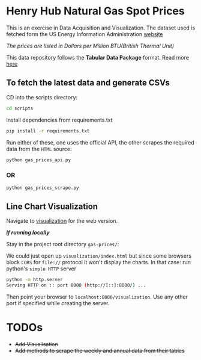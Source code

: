 # Henry Hub Natural Gas Spot Prices

This is an exercise in Data Acquisition and Visualization. The dataset used is fetched form the US Energy Information Administration [website](https://www.eia.gov/dnav/ng/hist/rngwhhdD.htm)

*The prices are listed in Dollars per Million BTU(British Thermal Unit)*

This data repository follows the **Tabular Data Package** format. Read more [here](https://datahub.io/docs/data-packages/tabular)


## To fetch the latest data and generate CSVs

CD into the scripts directory:
```bash
cd scripts
```

Install dependencies from requirements.txt
```bash
pip install -r requirements.txt 
```

Run either of these, one uses the official API, the other scrapes the required data from the `HTML` source:
```bash
python gas_prices_api.py
```
### OR
```bash
python gas_prices_scrape.py
```

## Line Chart Visualization

Navigate to [visualization](visualization/) for the web version.

***If running locally***

Stay in the project root directory `gas-prices/`:

We could just open up `visualization/index.html` but since some browsers block `CORS` for `file://` protocol it won't display the charts.
In that case: run python's `simple HTTP` server

```bash
python -m http.server
Serving HTTP on :: port 8000 (http://[::]:8000/) ...
```
Then point your browser to `localhost:8000/visualization`. Use any other port if specified while creating the server.

# TODOs

- ~~Add Visualisation~~
- ~~Add methods to scrape the weekly and annual data from their tables~~